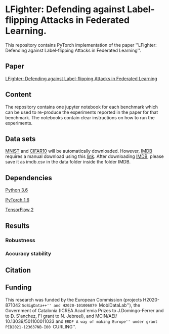# LFighter: Defending against Label-flipping Attacks in Federated Learning.
This repository contains PyTorch implementation of the paper ''LFighter: Defending against Label-flipping Attacks in Federated Learning''.

## Paper 

[LFighter: Defending against Label-flipping Attacks in Federated Learning]()

## Content
The repository contains one jupyter notebook for each benchmark which can be used to re-produce the experiments reported in the paper for that benchmark. The notebooks contain clear instructions on how to run the experiments. 

## Data sets
[MNIST](http://yann.lecun.com/exdb/mnist/) and [CIFAR10](https://www.cs.toronto.edu/~kriz/cifar.html) will be automatically downloaded.
However, [IMDB](https://ai.stanford.edu/~amaas/data/sentiment/) requires a manual download using this [link](https://drive.google.com/file/d/1X86CyTJW77a1CCkAFPvN6pqceN63q2Tx/view?usp=sharing). 
After downloading [IMDB](https://ai.stanford.edu/~amaas/data/sentiment/), please save it as imdb.csv in the data folder inside the folder IMDB.


## Dependencies

[Python 3.6](https://www.anaconda.com/download)

[PyTorch 1.6](https://pytorch.org/)

[TensorFlow 2](https://www.tensorflow.org/)


## Results


### Robustness


### Accuracy stability


## Citation 



## Funding
This research was funded by the European Commission (projects H2020-871042 ``SoBigData++'' and H2020-101006879 ``MobiDataLab''), the Government of Catalonia (ICREA Acad\`emia Prizes to J.Domingo-Ferrer and to D. S\'anchez, FI grant to N. Jebreel), and MCIN/AEI/ 10.13039/501100011033 and ``ERDF A way of making Europe'' under grant PID2021-123637NB-I00 ``CURLING''. 

